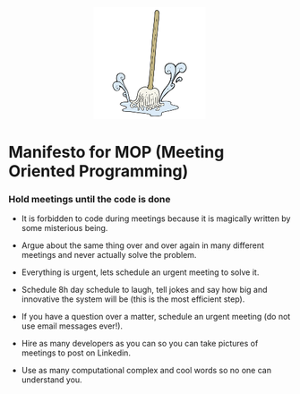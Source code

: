 <p align="center">
    <a href="#fluentscheduler">
        <img alt="logo" src="https://github.com/VitorCioletti/MOP/blob/master/icon.png?raw=true">
    </a>
</p>

# Manifesto for MOP (Meeting Oriented Programming)

### Hold meetings until the code is done

* It is forbidden to code during meetings because it is magically written by some misterious being.

* Argue about the same thing over and over again in many different meetings and never actually solve the problem.

* Everything is urgent, lets schedule an urgent meeting to solve it.

* Schedule 8h day schedule to laugh, tell jokes and say how big and innovative the system will be (this is the most efficient step).

* If you have a question over a matter, schedule an urgent meeting (do not use email messages ever!).

* Hire as many developers as you can so you can take pictures of meetings to post on Linkedin.

* Use as many computational complex and cool words so no one can understand you.
